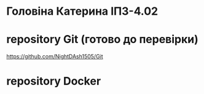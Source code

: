 # Головіна Катерина ІПЗ-4.02

<h1> repository Git (готово до перевірки) </h1>

https://github.com/NightDAsh1505/Git



# repository Docker
